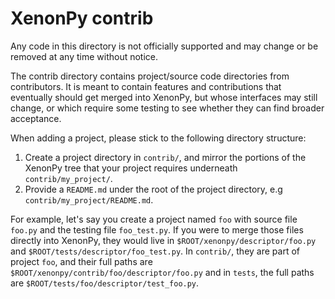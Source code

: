 # XenonPy contrib

Any code in this directory is not officially supported and may change or be
removed at any time without notice.

The contrib directory contains project/source code directories from contributors.
It is meant to contain features and contributions that eventually should
get merged into XenonPy, but whose interfaces may still change, or which
require some testing to see whether they can find broader acceptance.

When adding a project, please stick to the following directory structure:
1. Create a project directory in `contrib/`, and mirror the portions of the XenonPy tree that your project requires underneath `contrib/my_project/`.
2. Provide a `README.md` under the root of the project directory, e.g  `contrib/my_project/README.md`.


For example, let's say you create a project named `foo` with source file `foo.py` and the testing file
`foo_test.py`. If you were to merge those files directly into XenonPy,
they would live in `$ROOT/xenonpy/descriptor/foo.py` and
`$ROOT/tests/descriptor/foo_test.py`. In `contrib/`, they are part
of project `foo`, and their full paths are `$ROOT/xenonpy/contrib/foo/descriptor/foo.py`
and in `tests`, the full paths are `$ROOT/tests/foo/descriptor/test_foo.py`.

